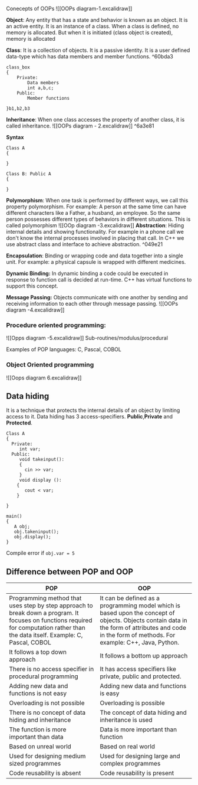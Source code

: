 Conecepts of OOPs
![[OOPs diagram-1.excalidraw]]

**Object**: Any entity that has a state and behavior is known as an object. It is an active entity. It is an instance of a class. When a class is defined, no memory is allocated. But when it is initiated (class object is created), memory is allocated

**Class**: It is a collection of objects. It is a passive identity. It is a user defined data-type which has data members and member functions. ^60bda3
```
class_box
{
	Private:
		Data members
		int a,b,c;
	Public:
		Member functions
		
}b1,b2,b3
```

**Inheritance**: When one class accesses the property of another class, it is called inheritance.
![[OOPs diagram - 2.excalidraw]] ^6a3e81

**Syntax**
```
Class A
{

}

Class B: Public A
{

}
```
**Polymorphism**: When one task is performed by different ways, we call this property polymorphism.
For example: 
A person at the same time can have different characters like a Father, a husband, an employee. So the same person possesses different types of behaviors in different situations. This is called polymorphism
![[OOp diagram -3.excalidraw]]
**Abstraction**: Hiding internal details and showing functionality. For example in a phone call we don't know the internal processes involved in placing that call. In C++ we use abstract class and interface to achieve abstraction. ^049e21

**Encapsulation**: Binding or wrapping code and data together into a single unit. For example: a physical capsule is wrapped with different medicines.

**Dynamic Binding:** In dynamic binding a code could be executed in response to function call is decided at run-time. C++ has virtual functions to support this concept.

**Message Passing:** Objects communicate with one another by sending and receiving information to each other through message passing.
![[OOPs diagram -4.excalidraw]]

### Procedure oriented programming:
![[Opps diagram -5.excalidraw]]
Sub-routines/modulus/procedural

Examples of POP languages: 
C, Pascal, COBOL

### Object Oriented programming 
![[Oops diagram 6.excalidraw]]
## Data hiding
It is a technique that protects the internal details of an object by limiting access to it.
Data hiding has 3 access-specifiers.
**Public**,**Private** and **Protected**.


```
Class A
{
  Private:
     int var;
  Public:
     void takeinput():
     { 
       cin >> var;
     }
     void display ():
    {
       cout < var;
    }
     
}

main()
{
   A obj;
   obj.takeninput();
   obj.display();
}
```

Compile error if `obj.var = 5`
## Difference between POP and OOP

| POP                                                                                                                                                                                 | OOP                                                                                                                                                                                                  |
| ----------------------------------------------------------------------------------------------------------------------------------------------------------------------------------- | ---------------------------------------------------------------------------------------------------------------------------------------------------------------------------------------------------- |
| Programming method that uses step by step approach to break down a program. It focuses on functions required for computation rather than the data itself. Example: C, Pascal, COBOL | It can be defined as a programming model which is based upon the concept of objects. Objects contain data in the form of attributes and code in the form of methods. For example: C++, Java, Python. |
| It follows a top down approach                                                                                                                                                      | It follows a bottom up approach                                                                                                                                                                      |
| There is no access specifier in procedural programming                                                                                                                              | It has access specifiers like private, public and protected.                                                                                                                                         |
| Adding new data and functions is not easy                                                                                                                                           | Adding new data and functions is easy                                                                                                                                                                |
| Overloading is not possible                                                                                                                                                         | Overloading is possible                                                                                                                                                                              |
| There is no concept of data hiding and inheritance                                                                                                                                  | The concept of data hiding and inheritance is used                                                                                                                                                   |
| The function is more important than data                                                                                                                                            | Data is more important than function                                                                                                                                                                 |
| Based on unreal world                                                                                                                                                               | Based on real world                                                                                                                                                                                  |
| Used for designing medium sized programmes                                                                                                                                          | Used for designing large and complex programmes                                                                                                                                                      |
| Code reusability is absent                                                                                                                                                          | Code reusability is present                                                                                                                                                                          |
